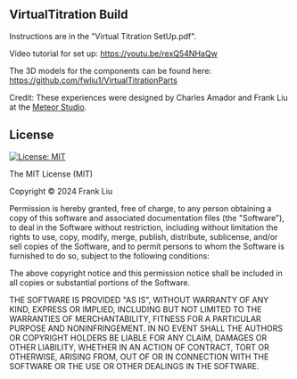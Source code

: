 ## VirtualTitration Build

Instructions are in the "Virtual Titration SetUp.pdf".

Video tutorial for set up: https://youtu.be/rexQ54NHaQw

The 3D models for the components can be found here: https://github.com/fwliu1/VirtualTitrationParts


Credit: These experiences were designed by Charles Amador and Frank Liu at the [Meteor Studio](https://meteor.ame.asu.edu/). 

## License
<!-- Released under the [MIT license](LICENSE). -->

[![License: MIT](https://img.shields.io/badge/License-MIT-yellow.svg)](https://opensource.org/licenses/MIT)

The MIT License (MIT)

Copyright © 2024 Frank Liu

Permission is hereby granted, free of charge, to any person obtaining a copy
of this software and associated documentation files (the "Software"), to deal
in the Software without restriction, including without limitation the rights
to use, copy, modify, merge, publish, distribute, sublicense, and/or sell
copies of the Software, and to permit persons to whom the Software is
furnished to do so, subject to the following conditions:

The above copyright notice and this permission notice shall be included in all
copies or substantial portions of the Software.

THE SOFTWARE IS PROVIDED "AS IS", WITHOUT WARRANTY OF ANY KIND, EXPRESS OR
IMPLIED, INCLUDING BUT NOT LIMITED TO THE WARRANTIES OF MERCHANTABILITY,
FITNESS FOR A PARTICULAR PURPOSE AND NONINFRINGEMENT. IN NO EVENT SHALL THE
AUTHORS OR COPYRIGHT HOLDERS BE LIABLE FOR ANY CLAIM, DAMAGES OR OTHER
LIABILITY, WHETHER IN AN ACTION OF CONTRACT, TORT OR OTHERWISE, ARISING FROM,
OUT OF OR IN CONNECTION WITH THE SOFTWARE OR THE USE OR OTHER DEALINGS IN THE
SOFTWARE.


<!-- ### License

Copyright © 2022, [Frank Liu](https://github.com/fwliu1).
Released under the [MIT license](LICENSE). -->
